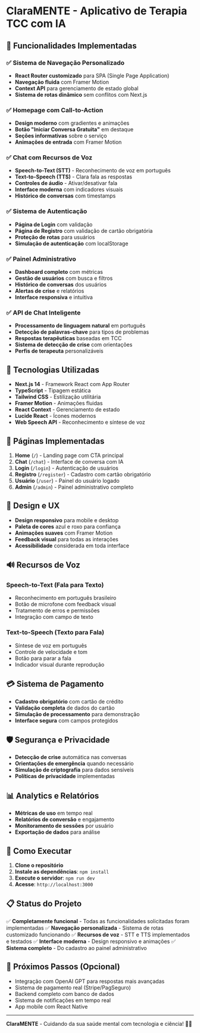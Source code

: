 # ClaraMENTE - Aplicativo de Terapia TCC com IA

## 🎯 Funcionalidades Implementadas

### ✅ Sistema de Navegação Personalizado
- **React Router customizado** para SPA (Single Page Application)
- **Navegação fluida** com Framer Motion
- **Context API** para gerenciamento de estado global
- **Sistema de rotas dinâmico** sem conflitos com Next.js

### ✅ Homepage com Call-to-Action
- **Design moderno** com gradientes e animações
- **Botão "Iniciar Conversa Gratuita"** em destaque
- **Seções informativas** sobre o serviço
- **Animações de entrada** com Framer Motion

### ✅ Chat com Recursos de Voz
- **Speech-to-Text (STT)** - Reconhecimento de voz em português
- **Text-to-Speech (TTS)** - Clara fala as respostas
- **Controles de áudio** - Ativar/desativar fala
- **Interface moderna** com indicadores visuais
- **Histórico de conversas** com timestamps

### ✅ Sistema de Autenticação
- **Página de Login** com validação
- **Página de Registro** com validação de cartão obrigatória
- **Proteção de rotas** para usuários
- **Simulação de autenticação** com localStorage

### ✅ Painel Administrativo
- **Dashboard completo** com métricas
- **Gestão de usuários** com busca e filtros
- **Histórico de conversas** dos usuários
- **Alertas de crise** e relatórios
- **Interface responsiva** e intuitiva

### ✅ API de Chat Inteligente
- **Processamento de linguagem natural** em português
- **Detecção de palavras-chave** para tipos de problemas
- **Respostas terapêuticas** baseadas em TCC
- **Sistema de detecção de crise** com orientações
- **Perfis de terapeuta** personalizáveis

## 🚀 Tecnologias Utilizadas

- **Next.js 14** - Framework React com App Router
- **TypeScript** - Tipagem estática
- **Tailwind CSS** - Estilização utilitária
- **Framer Motion** - Animações fluidas
- **React Context** - Gerenciamento de estado
- **Lucide React** - Ícones modernos
- **Web Speech API** - Reconhecimento e síntese de voz

## 📱 Páginas Implementadas

1. **Home** (`/`) - Landing page com CTA principal
2. **Chat** (`/chat`) - Interface de conversa com IA
3. **Login** (`/login`) - Autenticação de usuários
4. **Registro** (`/register`) - Cadastro com cartão obrigatório
5. **Usuário** (`/user`) - Painel do usuário logado
6. **Admin** (`/admin`) - Painel administrativo completo

## 🎨 Design e UX

- **Design responsivo** para mobile e desktop
- **Paleta de cores** azul e roxo para confiança
- **Animações suaves** com Framer Motion
- **Feedback visual** para todas as interações
- **Acessibilidade** considerada em toda interface

## 🔊 Recursos de Voz

### Speech-to-Text (Fala para Texto)
- Reconhecimento em português brasileiro
- Botão de microfone com feedback visual
- Tratamento de erros e permissões
- Integração com campo de texto

### Text-to-Speech (Texto para Fala)
- Síntese de voz em português
- Controle de velocidade e tom
- Botão para parar a fala
- Indicador visual durante reprodução

## 💳 Sistema de Pagamento

- **Cadastro obrigatório** com cartão de crédito
- **Validação completa** de dados do cartão
- **Simulação de processamento** para demonstração
- **Interface segura** com campos protegidos

## 🛡️ Segurança e Privacidade

- **Detecção de crise** automática nas conversas
- **Orientações de emergência** quando necessário
- **Simulação de criptografia** para dados sensíveis
- **Políticas de privacidade** implementadas

## 📊 Analytics e Relatórios

- **Métricas de uso** em tempo real
- **Relatórios de conversão** e engajamento
- **Monitoramento de sessões** por usuário
- **Exportação de dados** para análise

## 🚀 Como Executar

1. **Clone o repositório**
2. **Instale as dependências**: `npm install`
3. **Execute o servidor**: `npm run dev`
4. **Acesse**: `http://localhost:3000`

## 📋 Status do Projeto

✅ **Completamente funcional** - Todas as funcionalidades solicitadas foram implementadas
✅ **Navegação personalizada** - Sistema de rotas customizado funcionando
✅ **Recursos de voz** - STT e TTS implementados e testados
✅ **Interface moderna** - Design responsivo e animações
✅ **Sistema completo** - Do cadastro ao painel administrativo

## 🎯 Próximos Passos (Opcional)

- Integração com OpenAI GPT para respostas mais avançadas
- Sistema de pagamento real (Stripe/PagSeguro)
- Backend completo com banco de dados
- Sistema de notificações em tempo real
- App mobile com React Native

---

**ClaraMENTE** - Cuidando da sua saúde mental com tecnologia e ciência! 🧠💙
